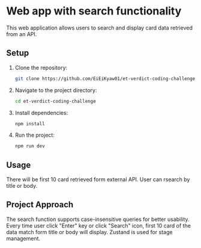 # Web app with search functionality 

This web application allows users to search and display card data retrieved from an API.

## Setup

1. Clone the repository:
   ```sh
   git clone https://github.com/EiEiKyaw01/et-verdict-coding-challenge.git
   ```
2. Navigate to the project directory:
   ```sh
   cd et-verdict-coding-challenge
   ```
3. Install dependencies:
   ```sh
   npm install  
   ```
4. Run the project:
   ```sh
   npm run dev
   ```

## Usage

There will be first 10 card retrieved form external API. User can rsearch by title or body.

## Project Approach

The search function supports case-insensitive queries for better usability. Every time user click "Enter" key or click "Search" icon, first 10 card of the data match form title or body will display.
Zustand is used for stage management.
